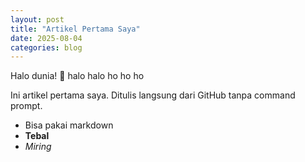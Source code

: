 ```yaml
---
layout: post
title: "Artikel Pertama Saya"
date: 2025-08-04
categories: blog
---
```


Halo dunia! 🎉 halo halo ho ho ho

Ini artikel pertama saya. Ditulis langsung dari GitHub tanpa command prompt.

- Bisa pakai markdown
- **Tebal**
- *Miring*
